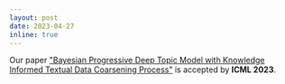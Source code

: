 ```yaml
---
layout: post
date: 2023-04-27
inline: true
---
```


Our paper ["Bayesian Progressive Deep Topic Model with Knowledge Informed Textual Data Coarsening Process"](https://proceedings.mlr.press/v202/duan23c.html) is accepted by **ICML 2023**.

